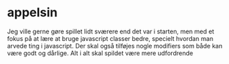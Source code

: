 # appelsin
Jeg ville gerne gøre spillet lidt sværere end det var i starten, men med et fokus på at lære at bruge javascript classer bedre, specielt hvordan man arvede ting i javascript. Der skal også tilføjes nogle modifiers som både kan være godt og dårlige.
Alt i alt skal spildet være mere udfordrende

